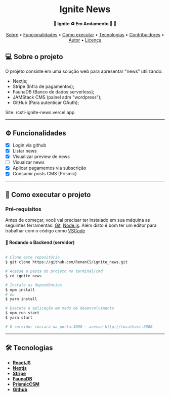 <h1 align="center">
  Ignite News
</h1>

<h4 align="center">
	🚧  Ignite ♻️ Em Andamento 🚀 🚧
</h4>

<p align="center">
 <a href="#-sobre-o-projeto">Sobre</a> •
 <a href="#-funcionalidades">Funcionalidades</a> •
 <a href="#-como-executar-o-projeto">Como executar</a> •
 <a href="#-tecnologias">Tecnologias</a> •
 <a href="#-contribuidores">Contribuidores</a> •
 <a href="#-autor">Autor</a> •
 <a href="#user-content--licença">Licença</a>
</p>

## 💻 Sobre o projeto

O projeto consiste em uma solução web para apresentar "news" utilizando:
- Nextjs;
- Stripe (Infra de pagamentos);
- FaunaDB (Banco de dados serverless);
- JAMStack CMS (painel adm "wordpress");
- GitHub (Para autenticar OAuth);

Site: rcsti-ignite-news.vercel.app

---

## ⚙️ Funcionalidades

- [X] Login via github
- [X] Listar news
- [X] Visualizar preview de news
- [ ] Visuaizar news
- [X] Aplicar pagamentos via subscrição
- [X] Consumir posts CMS (Prismic)
---

## 🚀 Como executar o projeto

### Pré-requisitos

Antes de começar, você vai precisar ter instalado em sua máquina as seguintes ferramentas:
[Git](https://git-scm.com), [Node.js](https://nodejs.org/en/).
Além disto é bom ter um editor para trabalhar com o código como [VSCode](https://code.visualstudio.com/)


#### 🎲 Rodando o Backend (servidor)

```bash

# Clone este repositório
$ git clone https://github.com/RenanCS/ignite_news.git

# Acesse a pasta do projeto no terminal/cmd
$ cd ignite_news

# Instale as dependências
$ npm install
# ou
$ yarn install

# Execute a aplicação em modo de desenvolvimento
$ npm run start
$ yarn start

# O servidor inciará na porta:3000 - acesse http://localhost:3000


```
---

## 🛠 Tecnologias

- **[ReactJS](https://pt-br.reactjs.org/)**
- **[Nextjs](https://nextjs.org/)**
- **[Stripe](https://stripe.com/br)**
- **[FaunaDB](https://fauna.com/)**
- **[PrismicCSM](https://prismic.io/)**
- **[Github](https://github.com/)**


